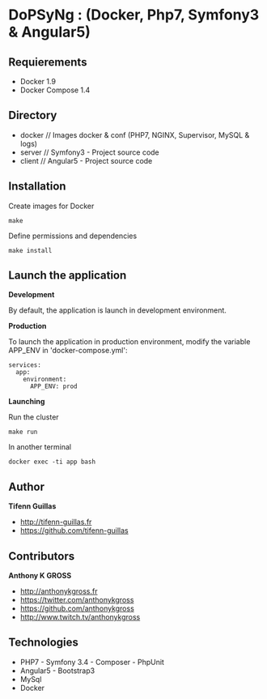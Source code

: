 # DoPSyNg : (Docker, Php7, Symfony3 & Angular5)

## Requierements
- Docker 1.9
- Docker Compose 1.4

## Directory 
- docker    // Images docker & conf (PHP7, NGINX, Supervisor, MySQL & logs)
- server    // Symfony3 - Project source code
- client    // Angular5 - Project source code

## Installation 

Create images for Docker
```console
make
```

Define permissions and dependencies
```console
make install
```

## Launch the application

**Development**

By default, the application is launch in development environment.

**Production**

To launch the application in production environment, modify the variable APP_ENV in 'docker-compose.yml':
```console
services:
  app:
    environment:
      APP_ENV: prod
```

**Launching**

Run the cluster
```console
make run
```

In another terminal
```console
docker exec -ti app bash
```

## Author

**Tifenn Guillas**
- <http://tifenn-guillas.fr>
- <https://github.com/tifenn-guillas>

## Contributors

**Anthony K GROSS**
- <http://anthonykgross.fr>
- <https://twitter.com/anthonykgross>
- <https://github.com/anthonykgross>
- <http://www.twitch.tv/anthonykgross>

## Technologies
- PHP7 - Symfony 3.4 - Composer - PhpUnit
- Angular5 - Bootstrap3
- MySql
- Docker
